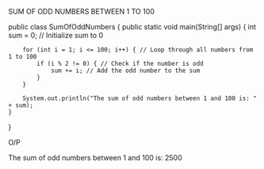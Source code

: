 SUM OF ODD NUMBERS BETWEEN 1 TO 100

public class SumOfOddNumbers {
    public static void main(String[] args) {
        int sum = 0; // Initialize sum to 0

        for (int i = 1; i <= 100; i++) { // Loop through all numbers from 1 to 100
            if (i % 2 != 0) { // Check if the number is odd
                sum += i; // Add the odd number to the sum
            }
        }

        System.out.println("The sum of odd numbers between 1 and 100 is: " + sum);
    }
}

O/P

The sum of odd numbers between 1 and 100 is: 2500

